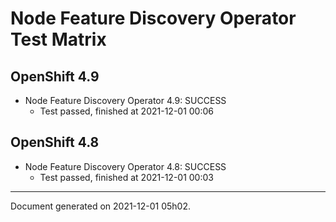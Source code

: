 
Node Feature Discovery Operator Test Matrix
===========================================

OpenShift 4.9
-------------



* Node Feature Discovery Operator 4.9: SUCCESS
  - Test passed, finished at 2021-12-01 00:06

OpenShift 4.8
-------------



* Node Feature Discovery Operator 4.8: SUCCESS
  - Test passed, finished at 2021-12-01 00:03

---
Document generated on 2021-12-01 05h02.
